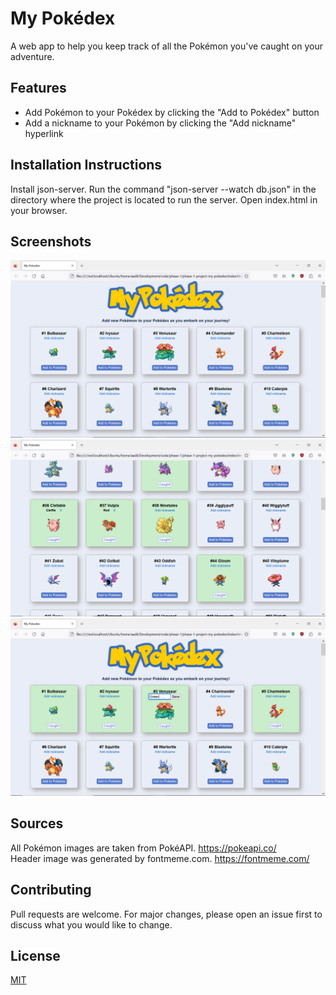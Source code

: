 # My Pokédex
A web app to help you keep track of all the Pokémon you've caught on your adventure.  

## Features
* Add Pokémon to your Pokédex by clicking the "Add to Pokédex" button
* Add a nickname to your Pokémon by clicking the "Add nickname" hyperlink

## Installation Instructions
Install json-server. Run the command "json-server --watch db.json" in the directory where the project is located to run the server. Open index.html in your browser.

## Screenshots
<img src="/Screenshots/screenshot-1.png">
<img src="/Screenshots/screenshot-2.png">
<img src="/Screenshots/screenshot-3.png">

## Sources
All Pokémon images are taken from PokéAPI. https://pokeapi.co/  
Header image was generated by fontmeme.com. https://fontmeme.com/  

## Contributing
Pull requests are welcome. For major changes, please open an issue first to discuss what you would like to change.

## License
[MIT](https://choosealicense.com/licenses/mit/)
